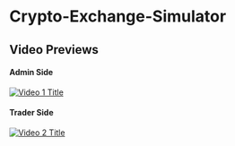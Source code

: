 # Crypto-Exchange-Simulator

## Video Previews
#### Admin Side

[![Video 1 Title](https://img.youtube.com/vi/J6oYHpuUuzw/0.jpg)](https://www.youtube.com/watch?v=J6oYHpuUuzw)

#### Trader Side

[![Video 2 Title](https://img.youtube.com/vi/aN5iXE8GX5g/0.jpg)](https://www.youtube.com/watch?v=aN5iXE8GX5g)
